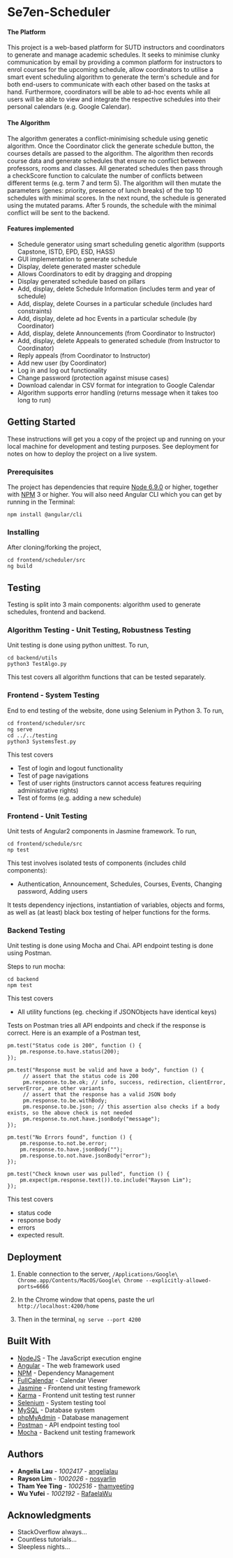 # Se7en-Scheduler

#### The Platform
This project is a web-based platform for SUTD instructors and coordinators to generate and manage academic schedules. It seeks to minimise clunky communication by email by providing a common platform for instructors to enrol courses for the upcoming schedule, allow coordinators to utilise a smart event scheduling algorithm to generate the term's schedule and for both end-users to communicate with each other based on the tasks at hand. Furthermore, coordinators will be able to ad-hoc events while all users will be able to view and integrate the respective schedules into their personal calendars (e.g. Google Calendar).

#### The Algorithm
The algorithm generates a conflict-minimising schedule using genetic algorithm. Once the Coordinator click the generate schedule button, the courses details are passed to the algorithm. The algorithm then records course data and generate schedules that ensure no conflict between professors, rooms and classes. All generated schedules then pass through a checkScore function to calculate the number of conflicts between different terms (e.g. term 7 and term 5). The algorithm will then mutate the parameters (genes: priority, presence of lunch breaks) of the top 10 schedules with minimal scores. In the next round, the schedule is generated using the mutated params. After 5 rounds, the schedule with the minimal conflict will be sent to the backend.

#### Features implemented 
* Schedule generator using smart scheduling genetic algorithm (supports Capstone, ISTD, EPD, ESD, HASS)
* GUI implementation to generate schedule
* Display, delete generated master schedule
* Allows Coordinators to edit by dragging and dropping
* Display generated schedule based on pillars 
* Add, display, delete Schedule Information (includes term and year of schedule) 
* Add, display, delete Courses in a particular schedule (includes hard constraints) 
* Add, display, delete ad hoc Events in a particular schedule (by Coordinator) 
* Add, display, delete Announcements (from Coordinator to Instructor) 
* Add, display, delete Appeals to generated schedule (from Instructor to Coordinator) 
* Reply appeals (from Coordinator to Instructor)
* Add new user (by Coordinator)
* Log in and log out functionality 
* Change password (protection against misuse cases)
* Download calendar in CSV format for integration to Google Calendar
* Algorithm supports error handling (returns message when it takes too long to run)

## Getting Started

These instructions will get you a copy of the project up and running on your local machine for development and testing purposes. See deployment for notes on how to deploy the project on a live system.

### Prerequisites
The project has dependencies that require [Node 6.9.0](https://nodejs.org/en/download/) or higher, together with [NPM](https://www.npmjs.com/get-npm) 3 or higher. You will also need Angular CLI which you can get by running in the Terminal:

```
npm install @angular/cli
```

### Installing
After cloning/forking the project,

``` 
cd frontend/scheduler/src
ng build
```

## Testing

Testing is split into 3 main components: algorithm used to generate schedules, frontend and backend. 

### Algorithm Testing - Unit Testing, Robustness Testing

Unit testing is done using python unittest. To run,

```
cd backend/utils
python3 TestAlgo.py
```
This test covers all algorithm functions that can be tested separately.

### Frontend - System Testing

End to end testing of the website, done using Selenium in Python 3. To run,

```
cd frontend/scheduler/src
ng serve 
cd ../../testing
python3 SystemsTest.py
```
This test covers 
* Test of login and logout functionality
* Test of page navigations
* Test of user rights (instructors cannot access features requiring administrative rights)
* Test of forms (e.g. adding a new schedule)

### Frontend - Unit Testing

Unit tests of Angular2 components in Jasmine framework. To run,

```
cd frontend/schedule/src
np test
```
This test involves isolated tests of components (includes child components): 
* Authentication, Announcement, Schedules, Courses, Events, Changing password, Adding users

It tests dependency injections, instantiation of variables, objects and forms, as well as (at least) black box testing of helper functions for the forms.

### Backend Testing 

Unit testing is done using Mocha and Chai. API endpoint testing is done using Postman. 

Steps to run mocha:
```
cd backend
npm test
```

This test covers
* All utility functions (eg. checking if JSONObjects have identical keys)

Tests on Postman tries all API endpoints and check if the response is correct. Here is an example of a Postman test,
```
pm.test("Status code is 200", function () {
    pm.response.to.have.status(200);
});

pm.test("Response must be valid and have a body", function () {
     // assert that the status code is 200
     pm.response.to.be.ok; // info, success, redirection, clientError,  serverError, are other variants
     // assert that the response has a valid JSON body
     pm.response.to.be.withBody;
     pm.response.to.be.json; // this assertion also checks if a body  exists, so the above check is not needed
     pm.response.to.not.have.jsonBody("message");
});

pm.test("No Errors found", function () {
    pm.response.to.not.be.error; 
    pm.response.to.have.jsonBody(""); 
    pm.response.to.not.have.jsonBody("error"); 
});

pm.test("Check known user was pulled", function () {
    pm.expect(pm.response.text()).to.include("Rayson Lim");
});
```
This test covers
* status code
* response body 
* errors 
* expected result. 

## Deployment

1) Enable connection to the server, 
```/Applications/Google\ Chrome.app/Contents/MacOS/Google\ Chrome --explicitly-allowed-ports=6666```

2) In the Chrome window that opens, paste the url 
```http://localhost:4200/home```

3) Then in the terminal,
```ng serve --port 4200```

## Built With

* [NodeJS](https://nodejs.org/en/) - The JavaScript execution engine
* [Angular](https://angular.io/) - The web framework used
* [NPM](https://www.npmjs.com/) - Dependency Management
* [FullCalendar](https://fullcalendar.io/docs/typescript/) - Calendar Viewer 
* [Jasmine](https://jasmine.github.io/) - Frontend unit testing framework
* [Karma](https://karma-runner.github.io/2.0/index.html) - Frontend unit testing test runner
* [Selenium](http://www.seleniumhq.org/) - System testing tool
* [MySQL](https://www.mysql.com) - Database system 
* [phpMyAdmin](https://www.phpmyadmin.net) - Database management
* [Postman](https://www.getpostman.com) - API endpoint testing tool
* [Mocha](https://mochajs.org) - Backend unit testing framework

## Authors

* **Angelia Lau** - *1002417* - [angelialau](https://github.com/angelialau)
* **Rayson Lim** - *1002026* - [nosyarlin](https://github.com/nosyarlin)
* **Tham Yee Ting** - *1002516* - [thamyeeting](https://github.com/thamyeeting)
* **Wu Yufei** - *1002192* - [RafaelaWu](https://github.com/RafaelaWu)

## Acknowledgments

* StackOverflow always...
* Countless tutorials...
* Sleepless nights...

